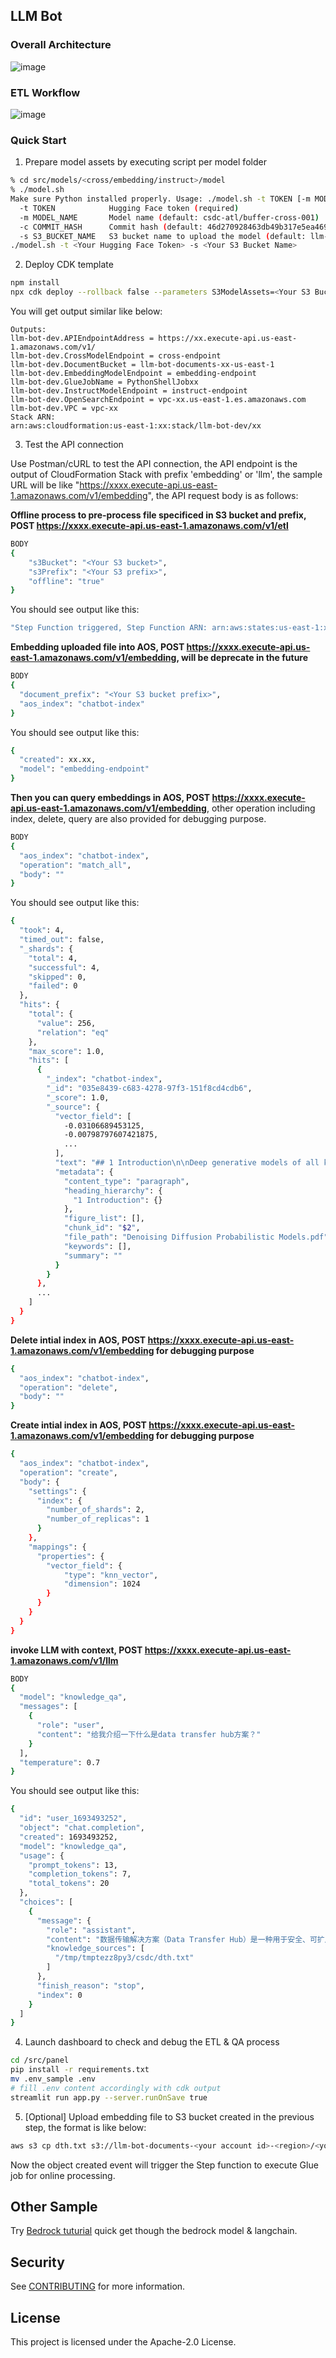 ## LLM Bot

### Overall Architecture
![image](https://github.com/aws-samples/llm-bot/assets/23544182/acb918e3-3253-4cef-82bb-da65d78b1249)

### ETL Workflow
![image](https://github.com/aws-samples/llm-bot/assets/23544182/f35915ee-69ef-4f15-af83-e0df1d1249be)

### Quick Start

1. Prepare model assets by executing script per model folder
```bash
% cd src/models/<cross/embedding/instruct>/model
% ./model.sh       
Make sure Python installed properly. Usage: ./model.sh -t TOKEN [-m MODEL_NAME] [-c COMMIT_HASH] [-s S3_BUCKET_NAME]
  -t TOKEN            Hugging Face token (required)
  -m MODEL_NAME       Model name (default: csdc-atl/buffer-cross-001)
  -c COMMIT_HASH      Commit hash (default: 46d270928463db49b317e5ea469a8ac8152f4a13)
  -s S3_BUCKET_NAME   S3 bucket name to upload the model (default: llm-rag)
./model.sh -t <Your Hugging Face Token> -s <Your S3 Bucket Name>
```

2. Deploy CDK template
```bash
npm install
npx cdk deploy --rollback false --parameters S3ModelAssets=<Your S3 Bucket Name>
```

You will get output similar like below:
```
Outputs:
llm-bot-dev.APIEndpointAddress = https://xx.execute-api.us-east-1.amazonaws.com/v1/
llm-bot-dev.CrossModelEndpoint = cross-endpoint
llm-bot-dev.DocumentBucket = llm-bot-documents-xx-us-east-1
llm-bot-dev.EmbeddingModelEndpoint = embedding-endpoint
llm-bot-dev.GlueJobName = PythonShellJobxx
llm-bot-dev.InstructModelEndpoint = instruct-endpoint
llm-bot-dev.OpenSearchEndpoint = vpc-xx.us-east-1.es.amazonaws.com
llm-bot-dev.VPC = vpc-xx
Stack ARN:
arn:aws:cloudformation:us-east-1:xx:stack/llm-bot-dev/xx
```

3. Test the API connection

Use Postman/cURL to test the API connection, the API endpoint is the output of CloudFormation Stack with prefix 'embedding' or 'llm', the sample URL will be like "https://xxxx.execute-api.us-east-1.amazonaws.com/v1/embedding", the API request body is as follows:

**Offline process to pre-process file specificed in S3 bucket and prefix, POST https://xxxx.execute-api.us-east-1.amazonaws.com/v1/etl**
```bash
BODY
{
    "s3Bucket": "<Your S3 bucket>",
    "s3Prefix": "<Your S3 prefix>",
    "offline": "true"
}
```
You should see output like this:
```bash
"Step Function triggered, Step Function ARN: arn:aws:states:us-east-1:xxxx:execution:xx-xxx:xx-xx-xx-xx-xx, Input Payload: {\"s3Bucket\": \"<Your S3 bucket>\", \"s3Prefix\": \"<Your S3 prefix>\", \"offline\": \"true\"}"
```

**Embedding uploaded file into AOS, POST https://xxxx.execute-api.us-east-1.amazonaws.com/v1/embedding, will be deprecate in the future**
```bash
BODY
{
  "document_prefix": "<Your S3 bucket prefix>",
  "aos_index": "chatbot-index"
}
```
You should see output like this:
```bash
{
  "created": xx.xx,
  "model": "embedding-endpoint"
}
```

**Then you can query embeddings in AOS, POST https://xxxx.execute-api.us-east-1.amazonaws.com/v1/embedding**, other operation including index, delete, query are also provided for debugging purpose.
```bash
BODY
{
  "aos_index": "chatbot-index",
  "operation": "match_all",
  "body": ""
}
```

You should see output like this:
```bash
{
  "took": 4,
  "timed_out": false,
  "_shards": {
    "total": 4,
    "successful": 4,
    "skipped": 0,
    "failed": 0
  },
  "hits": {
    "total": {
      "value": 256,
      "relation": "eq"
    },
    "max_score": 1.0,
    "hits": [
      {
        "_index": "chatbot-index",
        "_id": "035e8439-c683-4278-97f3-151f8cd4cdb6",
        "_score": 1.0,
        "_source": {
          "vector_field": [
            -0.03106689453125,
            -0.00798797607421875,
            ...
          ],
          "text": "## 1 Introduction\n\nDeep generative models of all kinds have recently exhibited high quality samples in a wide variety of data modalities. Generative adversarial networks (GANs), autoregressive models, flows, and variational autoencoders (VAEs) have synthesized striking image and audio samples [14; 27; 3; 58; 38; 25; 10; 32; 44; 57; 26; 33; 45], and there have been remarkable advances in energy-based modeling and score matching that have produced images comparable to those of GANs [11; 55].",
          "metadata": {
            "content_type": "paragraph",
            "heading_hierarchy": {
              "1 Introduction": {}
            },
            "figure_list": [],
            "chunk_id": "$2",
            "file_path": "Denoising Diffusion Probabilistic Models.pdf",
            "keywords": [],
            "summary": ""
          }
        }
      },
      ...
    ]
  }
}
```

**Delete intial index in AOS, POST https://xxxx.execute-api.us-east-1.amazonaws.com/v1/embedding for debugging purpose**
```bash
{
  "aos_index": "chatbot-index",
  "operation": "delete",
  "body": ""
}
```

**Create intial index in AOS, POST https://xxxx.execute-api.us-east-1.amazonaws.com/v1/embedding for debugging purpose**
```bash
{
  "aos_index": "chatbot-index",
  "operation": "create",
  "body": {
    "settings": {
      "index": {
        "number_of_shards": 2,
        "number_of_replicas": 1
      }
    },
    "mappings": {
      "properties": {
        "vector_field": {
            "type": "knn_vector",
            "dimension": 1024
        }
      }
    }
  }
}
```

**invoke LLM with context, POST https://xxxx.execute-api.us-east-1.amazonaws.com/v1/llm**
```bash
BODY
{
  "model": "knowledge_qa",
  "messages": [
    {
      "role": "user",
      "content": "给我介绍一下什么是data transfer hub方案？"
    }
  ],
  "temperature": 0.7
}
```
You should see output like this:
```bash
{
  "id": "user_1693493252",
  "object": "chat.completion",
  "created": 1693493252,
  "model": "knowledge_qa",
  "usage": {
    "prompt_tokens": 13,
    "completion_tokens": 7,
    "total_tokens": 20
  },
  "choices": [
    {
      "message": {
        "role": "assistant",
        "content": "数据传输解决方案（Data Transfer Hub）是一种用于安全、可扩展和可追踪地将数据从不同云服务提供商的对象存储服务（如阿里云 OSS、腾讯 COS、七牛 Kodo等）传输到Amazon S3和Amazon ECR的方案。它提供了一个直观的用户界面，允许客户在界面上创建和管理数据传输任务。通过数据传输解决方案，客户可以实现将数据从其他云服务提供商的对象存储服务传输到Amazon S3，以及在Amazon ECR之间传输容器镜像。该方案采用无服务器架构，按需使用并随用随付。有关更多信息，请参阅实施指南的“成本”部分。",
        "knowledge_sources": [
          "/tmp/tmptezz8py3/csdc/dth.txt"
        ]
      },
      "finish_reason": "stop",
      "index": 0
    }
  ]
}
```

4. Launch dashboard to check and debug the ETL & QA process

```bash
cd /src/panel
pip install -r requirements.txt
mv .env_sample .env
# fill .env content accordingly with cdk output
streamlit run app.py --server.runOnSave true
```

5. [Optional] Upload embedding file to S3 bucket created in the previous step, the format is like below:
```bash
aws s3 cp dth.txt s3://llm-bot-documents-<your account id>-<region>/<your S3 bucket prefix>/
```
Now the object created event will trigger the Step function to execute Glue job for online processing.

## Other Sample
Try [Bedrock tuturial](https://github.com/aws-samples/llm-bot/blob/main/sample/bedrock-tuturial.ipynb) quick get though the bedrock model & langchain.

## Security

See [CONTRIBUTING](CONTRIBUTING.md#security-issue-notifications) for more information.

## License

This project is licensed under the Apache-2.0 License.

